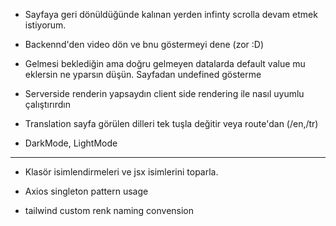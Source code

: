 - Sayfaya geri dönüldüğünde kalınan yerden infinty scrolla devam etmek istiyorum.

- Backennd'den video dön ve bnu göstermeyi dene (zor :D)

- Gelmesi beklediğin ama doğru gelmeyen datalarda default value mu eklersin ne yparsın düşün. Sayfadan undefined gösterme

- Serverside renderin yapsaydın client side rendering ile nasıl uyumlu çalıştırırdın

- Translation sayfa görülen dilleri tek tuşla değitir veya route'dan (/en,/tr)

- DarkMode, LightMode

---

- Klasör isimlendirmeleri ve jsx isimlerini toparla.

- Axios singleton pattern usage

- tailwind custom renk naming convension
